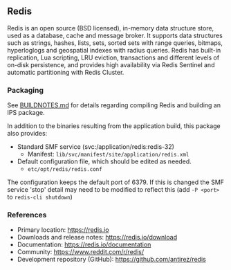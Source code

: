 ## Redis

Redis is an open source (BSD licensed), in-memory data structure store, used as a database, cache and message broker. It supports data structures such as strings, hashes, lists, sets, sorted sets with range queries, bitmaps, hyperloglogs and geospatial indexes with radius queries. Redis has built-in replication, Lua scripting, LRU eviction, transactions and different levels of on-disk persistence, and provides high availability via Redis Sentinel and automatic partitioning with Redis Cluster.

### Packaging
See [BUILDNOTES.md](Build/BUILDNOTES.md) for details regarding compiling Redis and building an IPS package.

In addition to the binaries resulting from the application build, this package also provides:
- Standard SMF service (svc:/application/redis:redis-32)
  - Manifest:  `lib/svc/manifest/site/application/redis.xml`
- Default configuration file, which should be edited as needed.
  - `etc/opt/redis/redis.conf`

The configuration keeps the default port of 6379.  If this is changed the SMF service 'stop' detail may need to be modified to reflect this (add `-P <port>` to `redis-cli shutdown`)


### References
- Primary location:  https://redis.io
- Downloads and release notes:  https://redis.io/download
- Documentation:  https://redis.io/documentation
- Community:  https://www.reddit.com/r/redis/
- Development repository (GitHub):  https://github.com/antirez/redis
